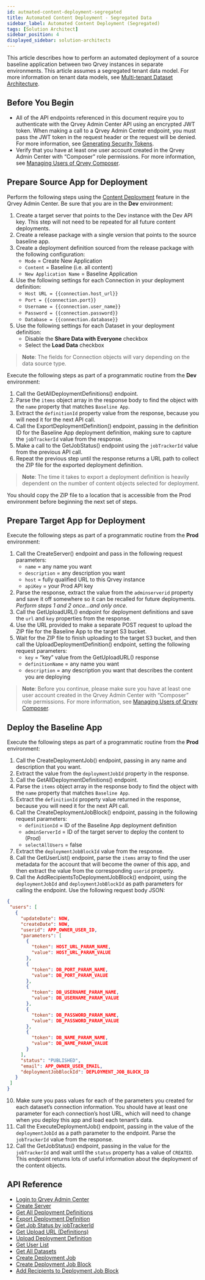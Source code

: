 ```yaml
---
id: autmated-content-deployment-segregated 
title: Automated Content Deployment - Segregated Data
sidebar_label: Automated Content Deployment (Segregated)
tags: [Solution Architect]
sidebar_position: 4
displayed_sidebar: solution-architects
---
```


<div style={{textAlign: "justify"}}>

This article describes how to perform an automated deployment of a source baseline application between two Qrvey instances in separate environments. This article assumes a segregated tenant data model. For more information on tenant data models, see [Multi-tenant Dataset Architecture](../../multi-tenant-solution/multi-tenant-dataset-architecture.md).  

## Before You Begin
* All of the API endpoints referenced in this document require you to authenticate with the Qrvey Admin Center API using an encrypted JWT token. When making a call to a Qrvey Admin Center endpoint, you must pass the JWT token in the request header or the request will be denied. For more information, see [Generating Security Tokens](../../software-developer/06-Working%20with%20Qrvey%20APIs/generating-security-tokens.md).
* Verify that you have at least one user account created in the Qrvey Admin Center with “Composer” role permissions. For more information, see [Managing Users of Qrvey Composer](../managing-users.md).

## Prepare Source App for Deployment
Perform the following steps using the [Content Deployment](../08-Content%20Deployment/overview-of-content-deployment.md) feature in the Qrvey Admin Center. Be sure that you are in the **Dev** environment:

1. Create a target server that points to the Dev instance with the Dev API key.  This step will not need to be repeated for all future content deployments.
2. Create a release package with a single version that points to the source baseline app.
3. Create a deployment definition sourced from the release package with the following configuration:
    * `Mode` = Create New Application
    * `Content` = Baseline (i.e. all content)
    * `New Application Name` = Baseline Application
4. Use the following settings for each Connection in your deployment definition:
    * `Host URL = {{connection.host_url}}`
    * `Port = {{connection.port}}`
    * `Username = {{connection.user_name}}`
    * `Password = {{connection.password}}`
    * `Database = {{connection.database}}`
5. Use the following settings for each Dataset in your deployment definition:
    * Disable the **Share Data with Everyone** checkbox
    * Select the **Load Data** checkbox

>**Note**:  The fields for Connection objects will vary depending on the data source type.

Execute the following steps as part of a programmatic routine from the **Dev** environment:
1. Call the GetAllDeploymentDefinitions() endpoint.
2. Parse the `items` object array in the response body to find the object with the `name` property that matches `Baseline App`.
3. Extract the `definitionId` property value from the response, because you will need it for the next API call.
4. Call the ExportDeploymentDefinition() endpoint, passing in the definition ID for the Baseline App deployment definition, making sure to capture the `jobTrackerId` value from the response.
5. Make a call to the GetJobStatus() endpoint using the `jobTrackerId` value from the previous API call.
6. Repeat the previous step until the response returns a URL path to collect the ZIP file for the exported deployment definition.

>**Note**:  The time it takes to export a deployment definition is heavily dependent on the number of content objects selected for deployment.

You should copy the ZIP file to a location that is accessible from the Prod environment before beginning the next set of steps.

## Prepare Target App for Deployment
Execute the following steps as part of a programmatic routine from the **Prod** environment:

1. Call the CreateServer() endpoint and pass in the following request parameters:
    * `name` = any name you want
    * `description` = any description you want
    * `host` = fully qualified URL to this Qrvey instance
    * `apiKey` = your Prod API key
2. Parse the response, extract the value from the `adminserverid` property and save it off somewhere so it can be recalled for future deployments.  *Perform steps 1 and 2 once…and only once*.
3. Call the GetUploadURL() endpoint for deployment definitions and save the `url` and `key` properties from the response.
4. Use the URL provided to make a separate POST request to upload the ZIP file for the Baseline App to the target S3 bucket.
5. Wait for the ZIP file to finish uploading to the target S3 bucket, and then call the UploadDeploymentDefinition() endpoint, setting the following request parameters:
    * `key` = “key” value from the GetUploadURL() response
    * `definitionName` = any name you want
    * `description` = any description you want that describes the content you are deploying

>**Note**:  Before you continue, please make sure you have at least one user account created in the Qrvey Admin Center with “Composer” role permissions. For more information, see [Managing Users of Qrvey Composer](../managing-users.md).

## Deploy the Baseline App
Execute the following steps as part of a programmatic routine from the **Prod** environment:

1. Call the CreateDeploymentJob() endpoint, passing in any name and description that you want.
2. Extract the value from the `deploymentJobId` property in the response.
3. Call the GetAllDeploymentDefinitions() endpoint.
4. Parse the `items` object array in the response body to find the object with the `name` property that matches `Baseline App`.
5. Extract the `definitionId` property value returned in the response, because you will need it for the next API call.
6. Call the CreateDeploymentJobBlock() endpoint, passing in the following request parameters:
    * `definitionId` = ID of the Baseline App deployment definition
    * `adminServerId` = ID of the target server to deploy the content to  (Prod)
    * `selectAllUsers` = false
7. Extract the `deploymentJobBlockId` value from the response.
8. Call the GetUserList() endpoint, parse the `items` array to find the user metadata for the account that will become the owner of this app, and then extract the value from the corresponding `userid` property.
9. Call the AddRecipientsToDeploymentJobBlock() endpoint, using the `deploymentJobId` and `deploymentJobBlockId` as path parameters for calling the endpoint.  Use the following request body JSON:

```json
{ 
 "users": [
   {
     "updateDate": NOW,
     "createDate": NOW,
     "userid": APP_OWNER_USER_ID,
     "parameters": [
       {
         "token": HOST_URL_PARAM_NAME,
         "value": HOST_URL_PARAM_VALUE
       },
       {
         "token": DB_PORT_PARAM_NAME,
         "value": DB_PORT_PARAM_VALUE
       },
       {
         "token": DB_USERNAME_PARAM_NAME,
         "value": DB_USERNAME_PARAM_VALUE
       },
       {
         "token": DB_PASSWORD_PARAM_NAME,
         "value": DB_PASSWORD_PARAM_VALUE
       }, 
       {
         "token": DB_NAME_PARAM_NAME,
         "value": DB_NAME_PARAM_VALUE
       }
     ],
     "status": "PUBLISHED",
     "email": APP_OWNER_USER_EMAIL,
     "deploymentJobBlockId": DEPLOYMENT_JOB_BLOCK_ID
   }
 ]
}
```

10. Make sure you pass values for each of the parameters you created for each dataset’s connection information.  You should have at least one parameter for each connection’s host URL, which will need to change when you deploy this app and load each tenant’s data.
11. Call the ExecuteDeploymentJob() endpoint, passing in the value of the `deploymentJobId` as a path parameter to the endpoint.
Parse the `jobTrackerId` value from the response.
12. Call the GetJobStatus() endpoint, passing in the value for the `jobTrackerId` and wait until the `status` property has a value of `CREATED`.  This endpoint returns lots of useful information about the deployment of the content objects.

## API Reference

* [Login to Qrvey Admin Center](  https://qrvey.stoplight.io/docs/qrvey-api-doc/14715a09b2bc0-log-in-to-qrvey-admin-center)
* [Create Server](https://qrvey.stoplight.io/docs/qrvey-api-doc/2a028d399e95b-create-server)
* [Get All Deployment Definitions]( https://qrvey.stoplight.io/docs/qrvey-api-doc/40cdaed8ecd8b-get-all-deployment-definitions)
* [Export Deployment Definition]( https://qrvey.stoplight.io/docs/qrvey-api-doc/e83fd7ad23195-export-deployment-definition)
* [Get Job Status by jobTrackerId](https://qrvey.stoplight.io/docs/qrvey-api-doc/010c3982be464-get-job-status-by-job-tracker-id)
* [Get Upload URL (Definitions)](https://qrvey.stoplight.io/docs/qrvey-api-doc/76c769bdb3fe5-get-upload-url-definitions])
* [Upload Deployment Definition](https://qrvey.stoplight.io/docs/qrvey-api-doc/7b3389f298ff9-upload-deployment-definition)
* [Get User List](https://qrvey.stoplight.io/docs/qrvey-api-doc/2f4a96d989b65-get-user-list)
* [Get All Datasets]( https://qrvey.stoplight.io/docs/qrvey-api-doc/6345876af84c6-get-all-datasets)
* [Create Deployment Job](https://qrvey.stoplight.io/docs/qrvey-api-doc/43d7fa165bb72-create-deployment-job)
* [Create Deployment Job Block](https://qrvey.stoplight.io/docs/qrvey-api-doc/d5cf25a16aa4c-create-deployment-job-block)
* [Add Recipients to Deployment Job Block](  https://qrvey.stoplight.io/docs/qrvey-api-doc/3d9dfa5aab257-add-recipients-to-deployment-job-block)

</div>